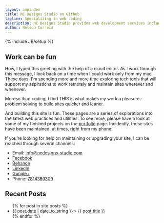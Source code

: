 ```yaml
---
layout: ampindex
title: NC Designs Studio on Github
tagline: Specializing in web coding
description: NC Designs Studio provides web development services including web design, production, and maintenance.
author: Nelson Correia
---
```

{% include JB/setup %}

<section role="main" itemscope itemtype="http://schema.org/ProfilePage">
<h2 role="heading" class="flex-item" id="special-header">
Work can be fun
</h2>
<div class="flex-container" itemprop="mainContentOfPage" itemtype="http://schema.org/WebPageElement">
<p class="flex-item">
How, I typed this greeting with the help of a cloud editor. As I work through this message, I look back on a time when I could work only from my mac. These days, I'm spending more and more time exploring tech tools that will support my aspirations to work remotely and maintain sites wherever and whenever.
</p>
<p class="flex-item">
Moreso than coding, I find THIS is what makes my work a pleasure - problem solving to build sites quicker and leaner.
</p>
<p class="flex-item">
And building this site is fun. These pages are a series of explorations into the latest web practices and utilities. To see more, please have a look at some of my finished projects on the <a href="/portfolio.html" title="portfolio" onClick=”_gaq.push([‘_trackEvent’, ‘Internal Link’, ‘Portfolio’, ‘Portfolio – Words’]);">portfolio</a> page. Incidently, these sites have been maintained, at times, right from my phone.
</p>
<p class="flex-item" itemprop="specialty">
If you're looking for help on maintaining or upgrading your site, I can be reached through several channels:
</p>
</div>
<div itemscope itemtype="http://schema.org/">
<ul role="list" class="grid_contact-info">
<li role="listitem"><span id="envelope" class="glyphicon glyphicon-envelope"></span><span id="email">Email: </span><span id="email-address"><a href="mailto:info@ncdesigns-studio.com">info@ncdesigns-studio.com</a></span></li>
<li role="listitem"><span id="f"></span><span id="facebook"><a target="_blank" title="facebook.com/ncdesignsstudi0" href="https://www.facebook.com/ncdesignsstudi0" class="" role="button" onClick=”_gaq.push([‘_trackEvent’, ‘External Link’, ‘Facebook Link’, ‘Facebook – Words’]);">Facebook</a></span><span id="facebook-url"></span></li>
<li role="listitem"><span id="be"></span><span id="behance"><a title="behance.net/ncdesigns" target="_blank" href="https://www.behance.net/ncdesigns" class="" role="button" onClick=”_gaq.push([‘_trackEvent’, ‘External Link’, ‘Behance Link’, ‘Behance – Words’]);">Behance</a></span><span id="behance-url"></span></li>
<li role="listitem"><span id="li"></span><span id="linkedin"><a title="linkedin.com/pub/nelson-correia" target="_blank" href="https://www.linkedin.com/pub/nelson-correia/10/493/b14" class="" role="button" onClick=”_gaq.push([‘_trackEvent’, ‘External Link’, ‘LinkedIn Link’, ‘LinkedIn – Words’]);">LinkedIn</a></span><span id="linkedin-url"></span></li>
<li role="listitem"><span id="g"></span><span id="google-plus"><a title="plus.google.com/+Ncdesigns-studio" target="_blank" href="https://plus.google.com/+Ncdesigns-studio" class="" role="button" onClick=”_gaq.push([‘_trackEvent’, ‘External Link’, ‘Google+ Link’, ‘Google+ – Words’]);">Google+</a></span><span id="google-plus-url"></span></li>
<li role="listitem"><span id="phone" class="glyphicon glyphicon-phone"></span><span id="phone-label">Phone: </span><span id="phone-no"><a href="tel:7814360309">7814360309</a></span></li>
</ul>
</div>
</section>
<section role="contentinfo" itemtype="WPFooter" itemscope itemtype="http://schema.org/WebPageElement">
<h2 role="heading">Recent Posts</h2>
<ul class="posts">
  {% for post in site.posts %}
    <li><span>{{ post.date | date_to_string }}</span> &raquo; <a href="{{ BASE_PATH }}{{ post.url }}">{{ post.title }}</a></li>
  {% endfor %}
</ul>
</section>
<template id="shadowDOMTemplateTest">
<style>
h1.flex-item{
color:blue;
}
</style>
<div>
<content></content>
</div>
</template>
<script>
var shadow = document.querySelector('#special-header').createShadowRoot();
var template = document.querySelector('#shadowDOMTemplateTest');
var clone = document.importNode(template.content, true);
shadow.appendChild(clone);
document.querySelector('#special-header').textContent = 'Work can be fun.';
</script>
